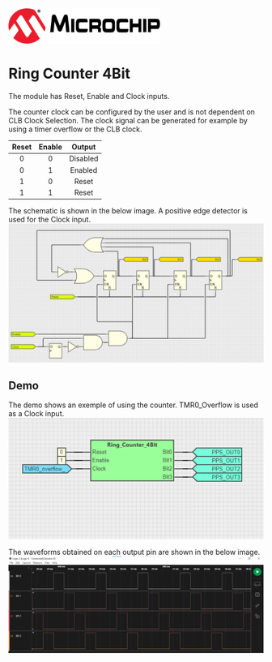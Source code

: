 <!-- Please do not change this html logo with link -->

<a href="https://www.microchip.com" rel="nofollow"><img src="images/microchip.png" alt="MCHP" width="300"/></a>

# Ring Counter 4Bit

The module has Reset, Enable and Clock inputs. 

The counter clock can be configured by the user and is not dependent on CLB Clock Selection. The clock signal can be generated for example by using a timer overflow or the CLB clock.

| **Reset** | **Enable** | **Output** |
|:---------:|:----------:|:----------:|
|     0     |      0     |  Disabled  |
|     0     |      1     |   Enabled  |
|     1     |      0     |    Reset   |
|     1     |      1     |    Reset   |

The schematic is shown in the below image. A positive edge detector is used for the Clock input.
<br><img src="images/ring_counter_4bit.png" width="600">

## Demo

The demo shows an exemple of using the counter. TMR0_Overflow is used as a Clock input.
<br><img src="images/ring_counter_4bit_demo.png" width="600">

 The waveforms obtained on each output pin are shown in the below image.
<br><img src="images/ring_counter_4bit_waveforms.png" width="600">
